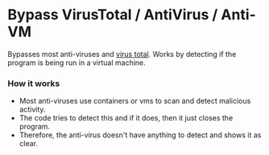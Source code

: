 # Bypass VirusTotal / AntiVirus / Anti-VM
Bypasses most anti-viruses and [virus total](https://virustotal.com).
Works by detecting if the program is being run in a virtual machine.

### How it works
* Most anti-viruses use containers or vms to scan and detect malicious activity.
* The code tries to detect this and if it does, then it just closes the program.
* Therefore, the anti-virus doesn't have anything to detect and shows it as clear.
